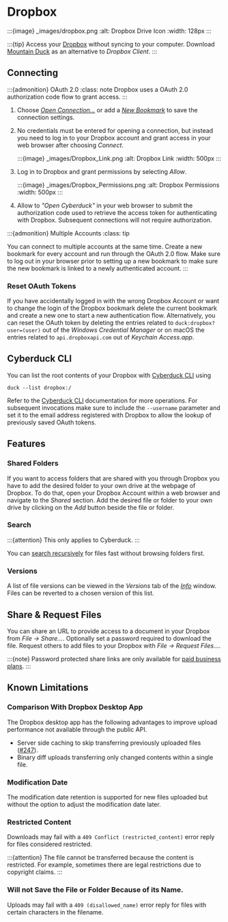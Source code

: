 Dropbox
====

:::{image} _images/dropbox.png
:alt: Dropbox Drive Icon
:width: 128px
:::

:::{tip}
Access your [Dropbox](https://db.tt/49NiK95I) without syncing to your computer. Download [Mountain Duck](https://mountainduck.io/) as an alternative to *Dropbox Client*.
:::

## Connecting

:::{admonition} OAuth 2.0
:class: note
Dropbox uses a OAuth 2.0 authorization code flow to grant access.
:::

1. Choose _[Open Connection…](../cyberduck/connection.md)_ or add a _[New Bookmark](../cyberduck/bookmarks.md)_ to save the connection settings.
2. No credentials must be entered for opening a connection, but instead you need to log in to your Dropbox account
   and grant access in your web browser after choosing _Connect_.

   :::{image} _images/Dropbox_Link.png
   :alt: Dropbox Link
   :width: 500px
   :::

3. Log in to Dropbox and grant permissions by selecting _Allow_.

   :::{image} _images/Dropbox_Permissions.png
   :alt: Dropbox Permissions
   :width: 500px
   :::

4. Allow to _"Open Cyberduck"_ in your web browser to submit the authorization code used to retrieve the access token for authenticating with Dropbox. Subsequent connections will not require authorization. 

:::{admonition} Multiple Accounts
:class: tip

You can connect to multiple accounts at the same time. Create a new bookmark for every account and run through the OAuth 2.0 flow. Make sure to log out in your browser prior to setting up a new bookmark to make sure the new bookmark is linked to a newly authenticated account.
:::

### Reset OAuth Tokens

If you have accidentally logged in with the wrong Dropbox Account or want to change the login of the Dropbox bookmark delete the current bookmark and create a new one to start a new authentication flow. Alternatively, you can reset the OAuth token by deleting the entries related to `duck:dropbox?user=(user)` out of the *Windows Credential Manager* or on macOS the entries related to `api.dropboxapi.com` out of *Keychain Access.app*.

## Cyberduck CLI

You can list the root contents of your Dropbox with [Cyberduck CLI](https://duck.sh/) using

```
duck --list dropbox:/
```

Refer to the [Cyberduck CLI](../cli/index.md) documentation for more operations. For subsequent invocations make sure to include the `--username` parameter and set it to the email address registered with Dropbox to allow the lookup of previously saved OAuth tokens.

## Features

### Shared Folders

If you want to access folders that are shared with you through Dropbox you have to add the desired folder to your own drive at the webpage of Dropbox. To do that, open your Dropbox Account within a web browser and navigate to the *Shared* section. Add the desired file or folder to your own drive by clicking on the *Add* button beside the file or folder.

### Search

:::{attention}
This only applies to Cyberduck.
:::

You can [search recursively](../cyberduck/browser.md#filter-and-search) for files fast without browsing folders first.

### Versions

A list of file versions can be viewed in the *Versions* tab of the *[Info](../cyberduck/info.md#versions)* window. Files can be reverted to a chosen version of this list. 

## Share & Request Files

You can share an URL to provide access to a document in your Dropbox from *File → Share…*. Optionally set a password required to download the file. Request others to add files to your Dropbox with *File → Request Files…*.

:::{note}
Password protected share links are only available for [paid business plans](https://help.dropbox.com/share/set-link-permissions).
:::

## Known Limitations

### Comparison With Dropbox Desktop App

The Dropbox desktop app has the following advantages to improve upload performance not available through the public API.
- Server side caching to skip transferring previously uploaded files ([#247](https://github.com/iterate-ch/docs/issues/247)).
- Binary diff uploads transferring only changed contents within a single file.

### Modification Date

The modification date retention is supported for new files uploaded but without the option to adjust the modification date later.

### Restricted Content

Downloads may fail with a `409 Conflict (restricted_content)` error reply for files considered restricted.

:::{attention}
The file cannot be transferred because the content is restricted. For example, sometimes there are legal restrictions due to copyright claims.
:::

### Will not Save the File or Folder Because of its Name.

Uploads may fail with a `409 (disallowed_name)` error reply for files with certain characters in the filename.

